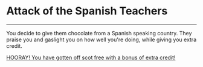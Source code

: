 # Attack of the Spanish Teachers

---------------------------------

You decide to give them chocolate from a Spanish speaking country. They praise you and gaslight you on how well you're doing, while giving you extra credit.

[HOORAY! You have gotten off scot free with a bonus of extra credit!](../../dream.md)